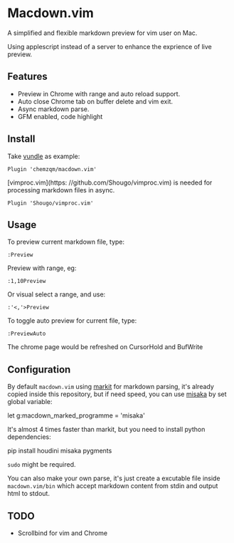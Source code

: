 # Macdown.vim

A simplified and flexible markdown preview for vim user on Mac.

Using applescript instead of a server to enhance the exprience of live preview.

## Features

* Preview in Chrome with range and auto reload support.
* Auto close Chrome tab on buffer delete and vim exit.
* Async markdown parse.
* GFM enabled, code highlight

## Install

Take [vundle](https://github.com/VundleVim/Vundle.vim) as example:

    Plugin 'chemzqm/macdown.vim'

[vimproc.vim](https: //github.com/Shougo/vimproc.vim) is needed for processing
  markdown files in async.

    Plugin 'Shougo/vimproc.vim'

## Usage

To preview current markdown file, type:

    :Preview

Preview with range, eg:

    :1,10Preview

Or visual select a range, and use:

    :'<,'>Preview

To toggle auto preview for current file, type:

    :PreviewAuto

The chrome page would be refreshed on CursorHold and BufWrite

## Configuration

By default `macdown.vim` using [markit](https://github.com/lepture/markit) for
markdown parsing, it's already copied inside this repository, but if need speed,
you can use [misaka](https://github.com/FSX/misaka) by set global variable:

  let g:macdown_marked_programme = 'misaka'

It's almost 4 times faster than markit, but you need to install python
dependencies:

  pip install houdini misaka pygments

`sudo` might be required.

You can also make your own parse, it's just create a excutable file inside
`macdown.vim/bin` which accept markdown content from stdin and output html to
stdout.

## TODO

* Scrollbind for vim and Chrome
